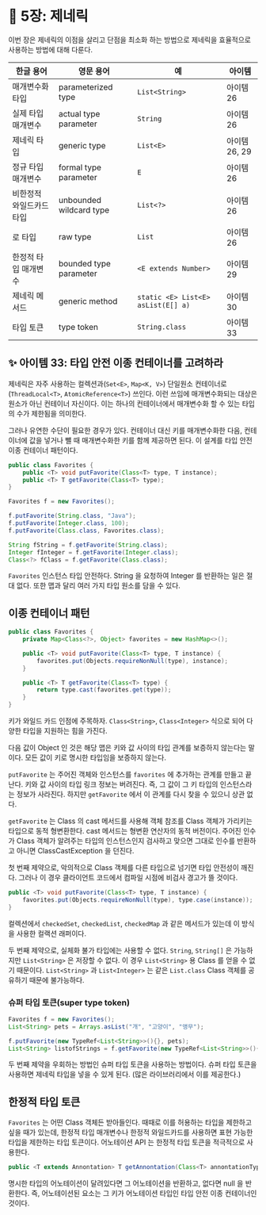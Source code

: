 # 💎 5장: 제네릭

이번 장은 제네릭의 이점을 살리고 단점을 최소화 하는 방법으로 제네릭을 효율적으로 사용하는 방법에 대해 다룬다.

| 한글 용어 | 영문 용어 | 예 | 아이템 |
| --- | --- | --- | --- |
| 매개변수화 타입 | parameterized type | `List<String>` | 아이템 26 |
| 실제 타입 매개변수 | actual type parameter | `String` | 아이템 26 |
| 제네릭 타입 | generic type | `List<E>` | 아이템 26, 29 |
| 정규 타입 매개변수 | formal type parameter | `E` | 아이템 26 |
| 비한정적 와일드카드 타입 | unbounded wildcard type | `List<?>` | 아이템 26 |
| 로 타입 | raw type | `List` | 아이템 26 |
| 한정적 타입 매개변수 | bounded type parameter | `<E extends Number>` | 아이템 29 |
| 제네릭 메서드 | generic method | `static <E> List<E> asList(E[] a)` | 아이템 30 |
| 타입 토큰 | type token | `String.class` | 아이템 33 |

## ✨ 아이템 33: 타입 안전 이종 컨테이너를 고려하라

제네릭은 자주 사용하는 컬렉션과(`Set<E>`, `Map<K, V>`) 단일원소 컨테이너로(`ThreadLocal<T>`, `AtomicReference<T>`) 쓰인다. 이런 쓰임에 매개변수화되는 대상은 원소가 아닌 컨테이너 자신이다. 이는 하나의 컨테이너에서 매개변수화 할 수 있는 타입의 수가 제한됨을 의미한다.

그러나 유연한 수단이 필요한 경우가 있다. 컨테이너 대신 키를 매개변수화한 다음, 컨테이너에 값을 넣거나 뺄 때 매개변수화한 키를 함께 제공하면 된다. 이 설계를 타입 안전 이종 컨테이너 패턴이다.

```java
public class Favorites {
    public <T> void putFavorite(Class<T> type, T instance);
    public <T> T getFavorite(Class<T> type);
}
```

```java
Favorites f = new Favorites();

f.putFavorite(String.class, "Java");
f.putFavorite(Integer.class, 100);
f.putFavorite(Class.class, Favorites.class);

String fString = f.getFavorite(String.class);
Integer fInteger = f.getFavorite(Integer.class);
Class<?> fClass = f.getFavorite(Class.class);
```

`Favorites` 인스턴스 타입 안전하다. String 을 요청하여 Integer 를 반환하는 일은 절대 없다. 또한 맵과 달리 여러 가지 타입 원소를 담을 수 있다.

## 이종 컨테이너 패턴

```java
public class Favorites {
    private Map<Class<?>, Object> favorites = new HashMap<>();

    public <T> void putFavorite(Class<T> type, T instance) {
        favorites.put(Objects.requireNonNull(type), instance);
    }

    public <T> T getFavorite(Class<T> type) {
        return type.cast(favorites.get(type));
    }
}
```

키가 와일드 카드 인점에 주목하자. `Class<String>`, `Class<Integer>` 식으로 되어 다양한 타입을 지원하는 힘을 가진다.

다음 값이 Object 인 것은 해당 맵은 키와 값 사이의 타입 관계를 보증하지 않는다는 말이다. 모든 값이 키로 명시한 타입임을 보증하지 않는다.

`putFavorite` 는 주어진 객체와 인스턴스를 `favorites` 에 추가하는 관계를 만들고 끝난다. 키와 값 사이의 타입 링크 정보는 버려진다. 즉, 그 값이 그 키 타입의 인스턴스라는 정보가 사라진다. 하지만 `getFavorite` 에서 이 관계를 다시 찾을 수 있으니 상관 없다.

`getFavorite` 는 Class 의 cast 메서드를 사용해 객체 참조를 Class 객체가 가리키는 타입으로 동적 형변환한다. cast 메서드는 형변환 연산자의 동적 버전이다. 주어진 인수가 Class 객체가 알려주는 타입의 인스턴스인지 검사하고 맞으면 그대로 인수를 반환하고 아니면 ClassCastException 을 던진다.

첫 번째 제약으로, 악의적으로 Class 객체를 다른 타입으로 넘기면 타입 안전성이 깨진다. 그러나 이 경우 클라이언트 코드에서 컴파일 시점에 비검사 경고가 뜰 것이다.

```java
public <T> void putFavorite(Class<T> type, T instance) {
    favorites.put(Objects.requireNonNull(type), type.case(instance));
}
```

컬렉션에서 `checkedSet`, `checkedList`, `checkedMap` 과 같은 메서드가 있는데 이 방식을 사용한 컬랙션 래퍼이다.

두 번째 제약으로, 실체화 불가 타입에는 사용할 수 없다. `String`, `String[]` 은 가능하지만 `List<String>` 은 저장할 수 없다. 이 경우 `List<String>` 용 Class 를 얻을 수 없기 때문이다. `List<String>` 과 `List<Integer>` 는 같은 `List.class` Class 객체를 공유하기 때문에 불가능하다.

### 슈퍼 타입 토큰(super type token)

```java
Favorites f = new Favorites();
List<String> pets = Arrays.asList("개", "고양이", "앵무");

f.putFavorite(new TypeRef<List<String>>(){}, pets);
List<String> listofStrings = f.getFavorite(new TypeRef<List<String>>(){});
```

두 번째 제약을 우회하는 방법인 슈퍼 타입 토큰을 사용하는 방법이다. 슈퍼 타입 토큰을 사용하면 제네릭 타입을 넣을 수 있게 된다. (많은 라이브러리에서 이를 제공한다.)

## 한정적 타입 토큰

`Favorites` 는 어떤 Class 객체든 받아들인다. 때때로 이를 허용하는 타입을 제한하고 싶을 때가 있는데, 한정적 타입 매개변수나 한정적 와일드카드를 사용하면 표현 가능한 타입을 제한하는 타입 토큰이다. 어노테이션 API 는 한정적 타입 토큰을 적극적으로 사용한다.

```java
public <T extends Annontation> T getAnnontation(Class<T> annontationType);
```

명시한 타입의 어노테이션이 달려있다면 그 어노테이션을 반환하고, 없다면 null 을 반환한다. 즉, 어노테이션된 요소는 그 키가 어노테이션 타입인 타입 안전 이종 컨테이너인 것이다.
